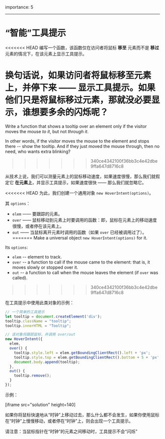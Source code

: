importance: 5

---

# “智能”工具提示

<<<<<<< HEAD
编写一个函数，该函数仅在访问者将鼠标 **移至** 元素而不是 **移过** 元素的情况下，在该元素上显示工具提示。

换句话说，如果访问者将鼠标移至元素上，并停下来 —— 显示工具提示。如果他们只是将鼠标移过元素，那就没必要显示，谁想要多余的闪烁呢？
=======
Write a function that shows a tooltip over an element only if the visitor moves the mouse *to it*, but not *through it*.

In other words, if the visitor moves the mouse to the element and stops there -- show the tooltip. And if they just moved the mouse through, then no need, who wants extra blinking?
>>>>>>> 340ce4342100f36bb3c4e42dbe9ffa647d8716c8

从技术上说，我们可以测量元素上的鼠标移动速度，如果速度很慢，那么我们就假定它 **在元素上**，并显示工具提示，如果速度很快 —— 那么我们就忽略它。

<<<<<<< HEAD
为此，我们创建一个通用对象 `new HoverIntent(options)`。

其 `options`：
- `elem` —— 要跟踪的元素。
- `over` —— 鼠标移动到元素上时要调用的函数：即，鼠标在元素上的移动速度很慢，或者停在该元素上。
- `out` —— 当鼠标离开元素时调用的函数（如果 `over` 已经被调用过了）。
=======
Make a universal object `new HoverIntent(options)` for it.

Its `options`:
- `elem` -- element to track.
- `over` -- a function to call if the mouse came to the element: that is, it moves slowly or stopped over it.
- `out` -- a function to call when the mouse leaves the element (if `over` was called).
>>>>>>> 340ce4342100f36bb3c4e42dbe9ffa647d8716c8

在工具提示中使用此类对象的示例：

```js
// 一个简单的工具提示
let tooltip = document.createElement('div');
tooltip.className = "tooltip";
tooltip.innerHTML = "Tooltip";

// 该对象将跟踪鼠标，并调用 over/out
new HoverIntent({
  elem,
  over() {
    tooltip.style.left = elem.getBoundingClientRect().left + 'px';
    tooltip.style.top = elem.getBoundingClientRect().bottom + 5 + 'px';
    document.body.append(tooltip);
  },
  out() {
    tooltip.remove();
  }
});
```

示例：

[iframe src="solution" height=140]

如果你将鼠标快速地从“时钟”上移动过去，那么什么都不会发生，如果你使用鼠标在“时钟”上慢慢移动，或者停在“时钟”上，则会出现一个工具提示。

请注意：当鼠标指针在“时钟”的元素之间移动时，工具提示不会“闪烁”
